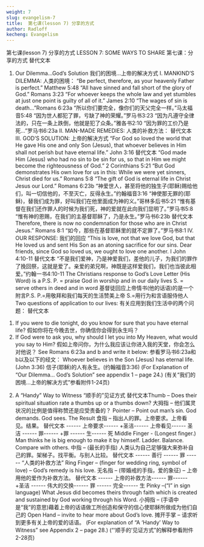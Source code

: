 ```yaml
---
weight: 7
slug: evangelism-7
title:  第七课(lesson 7) 分享的方式
author: Radloff
kecheng: Evangelism
---
```


第七课(lesson 7) 分享的方式
LESSON 7: SOME WAYS TO SHARE
第七课：分享的方式
替代文本
1. Our Dilemma…God’s Solution
我们的困境…上帝的解决方式
I. MANKIND’S DILEMMA:
人类的困境：
“Be perfect, therefore, as your heavenly Father is perfect.” Matthew 5:48
“All have sinned and fall short of the glory of God.” Romans 3:23
“For whoever keeps the whole law and yet stumbles at just one point is guilty of all of it.” James 2:10
“The wages of sin is death…”Romans 6:23a
“所以你们要完全，像你们的天父完全一样。”马太福音5:48
“因为世人都犯了罪，亏缺了神的荣耀。”罗马书3:23
“因为凡遵守全律法的，只在一条上跌倒，他就是犯了众条。”雅各书2:10
“因为罪的工价乃是死…”罗马书6:23a
II. MAN-MADE REMEDIES:
人类的补救方法：
替代文本
III. GOD’S SOLUTION:
上帝的解决方式
“For God so loved the world that He gave His one and only Son (Jesus), that whoever believes in Him shall not perish but have eternal life.” John 3:16
替代文本
“God made Him (Jesus) who had no sin to be sin for us, so that in Him we might become the righteousness of God.” 2 Corinthians 5:21
“But God demonstrates His own love for us in this: While we were yet sinners, Christ died for us.” Romans 5:8
“The gift of God is eternal life in Christ Jesus our Lord.” Romans 6:23b
“神爱世人，甚至将他的独生子(耶稣)赐给他们，叫一切信他的，不至灭亡，反得永生。”约翰福音3:16
“神使那无罪的(耶稣)，替我们成为罪，好叫我们在他里面成为神的义。”哥林多后书5:21
“惟有基督在我们还作罪人的时候为我们死，神的爱就在此向我们显明了。”罗马书5:8
“惟有神的恩赐，在我们的主基督耶稣了，乃是永生。”罗马书6:23b
替代文本
Therefore, there is now no condemnation for those who are in Christ Jesus.” Romans 8:1
“如今，那些在基督耶稣里的就不定罪了。”罗马书8:1
IV. OUR RESPONSE:
我们的回应
“This is love, not that we love God, but that He loved us and sent His Son as an atoning sacrifice for our sins. Dear friends, since God so loved us, we ought to love one another. I John 4:10-11 替代文本
“不是我们爱神，乃是神爱我们，差他的儿子，为我们的罪作了挽回祭，这就是爱了。亲爱的弟兄啊，神既是这样爱我们，我们也当彼此相爱。”约翰一书4:10-11
The Christians response to God’s Love Letter (His Word) is a P.S.
P. = praise God in worship and in our daily lives
S. = serve others in deed and in word
基督徒回应上帝情书(他的话语)的是一个附言P.S.
P.=用敬拜和我们每天的生活赞美上帝
S.=用行为和言语服侍他人
Two questions of application to our lives:
有关应用到我们生活中的两个问题： 替代文本
1) If you were to die tonight, do you know for sure that you have eternal life?
假如你将在今晚去世，你确信你会得到永生吗？
2) If God were to ask you, why should I let you into My Heaven, what would you say to Him?
假如上帝问你，为什么我应该让你进入我的天堂，你会怎么对他说？
See Romans 6:23a and b and write it below:
参看罗马书6:23a和b以及以下的经文：
Whoever believes in the Son (Jesus) has eternal life. (John 3:36)
信子(耶稣)的人有永生。(约翰福音3:36)
(For Explanation of “Our Dilemma… God’s Solution” see appendix 1 – page 24.)
(有关“我们的困境…上帝的解决方式”参看附件1-24页)
2. A “Handy” Way to Witness
“顺手的”见证方式
替代文本Thumb – Does their spiritual situation rate a thumbs up or a thumbs down?
大拇指 – 他们属灵状况的比例是值得称赞还是应受责备的？
Pointer – Point out man’s sin. God demands. God sees. The Result
食指 – 指出人的罪。上帝要求。上帝看见。结果。
替代文本
------ 上帝要求------ +圣洁------ 上帝看见------ 圣洁
------ 罪------ +罪
------ 生------ 死
Middle Finger - (Longest finger.) Man thinks he is big enough to make it by himself. Ladder. Balance. Compare with others.
中指 – (最长的手指) 人类认为自己足够强大来弥补自己的罪。架梯子。找平衡。与别人比较。
替代文本
------ 善行 ------ 罪
------ “人类的补救方法”
Ring Finger – (finger for wedding ring, symbol of love) – God’s remedy is his love.
无名指 – (带婚戒的手指，爱的象征) – 上帝用他的爱作为补救方法。
替代文本
------ 上帝的补救方法------ 罪------ +圣洁
------ 伟大的交换------ 罪 ------ 完全------ 生
Pinky –(“I” in sign language) What Jesus did becomes theirs through faith which is created and sustained by God working through his Word.
小拇指 – (手语中是“我”的意思)藉着上帝的话语做工所创造和保守的信心使耶稣所做成为他们自己的
Open Hand – invite to hear more about God’s love.
摊开手掌 – 请求听到更多有关上帝的爱的话语。
(For explanation of “A ‘Handy’ Way to Witness” see Appendix 2 – page 28.)
(“‘顺手的’见证方式”的解释参看附件2-28页)
